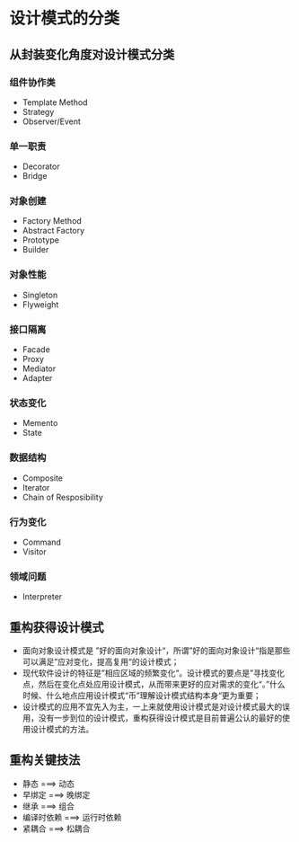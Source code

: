# 设计模式的分类

## 从封装变化角度对设计模式分类

### 组件协作类

+ Template Method 
+ Strategy 
+ Observer/Event

### 单一职责

+ Decorator
+ Bridge

### 对象创建

+ Factory Method
+ Abstract Factory
+ Prototype
+ Builder

### 对象性能

+ Singleton
+ Flyweight

### 接口隔离

+ Facade
+ Proxy
+ Mediator
+ Adapter

### 状态变化

+ Memento
+ State
 
### 数据结构
+ Composite
+ Iterator
+ Chain of Resposibility

### 行为变化

+ Command
+ Visitor

### 领域问题

+ Interpreter


## 重构获得设计模式

+ 面向对象设计模式是 ”好的面向对象设计“，所谓”好的面向对象设计“指是那些可以满足”应对变化，提高复用“的设计模式；
+ 现代软件设计的特征是”相应区域的频繁变化“。设计模式的要点是”寻找变化点，然后在变化点处应用设计模式，从而带来更好的应对需求的变化“。”什么时候、什么地点应用设计模式“币”理解设计模式结构本身“更为重要；
+ 设计模式的应用不宜先入为主，一上来就使用设计模式是对设计模式最大的误用，没有一步到位的设计模式，重构获得设计模式是目前普遍公认的最好的使用设计模式的方法。

## 重构关键技法

+ 静态 ===> 动态
+ 早绑定 ===> 晚绑定
+ 继承 ===> 组合
+ 编译时依赖 ===> 运行时依赖
+ 紧耦合 ===> 松耦合

